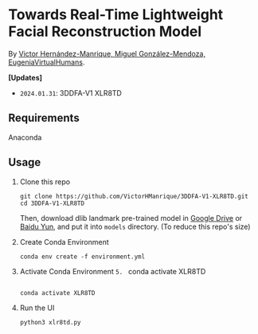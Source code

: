 # Towards Real-Time Lightweight Facial Reconstruction Model

<!-- By [Jianzhu Guo](https://guojianzhu.com/aboutme.html). -->
By [Victor Hernández-Manrique, Miguel González-Mendoza, EugeniaVirtualHumans](https://www.eugenia.tech/).

**\[Updates\]**
 - `2024.01.31`: 3DDFA-V1 XLR8TD

## Requirements
Anaconda

## Usage

1. Clone this repo
    ```
    git clone https://github.com/VictorHManrique/3DDFA-V1-XLR8TD.git
    cd 3DDFA-V1-XLR8TD
    ```

   Then, download dlib landmark pre-trained model in [Google Drive](https://drive.google.com/open?id=1kxgOZSds1HuUIlvo5sRH3PJv377qZAkE) or [Baidu Yun](https://pan.baidu.com/s/1bx-GxGf50-KDk4xz3bCYcw), and put it into `models` directory. (To reduce this repo's size)

2. Create Conda Environment
    ```
    conda env create -f environment.yml
    ```

3. Activate Conda Environment
    ```5. ```
    conda activate XLR8TD
    ```

    conda activate XLR8TD
    ```

4. Run the UI
    ```
    python3 xlr8td.py
    ```
